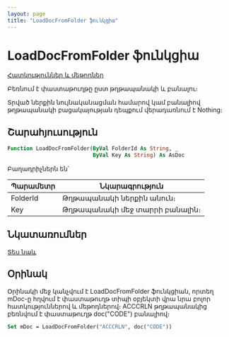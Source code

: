 ```yaml
---
layout: page
title: "LoadDocFromFolder ֆունկցիա"
---
```


# LoadDocFromFolder ֆունկցիա
[Հատկություններ և մեթոդներ](../../Asdoc.md)

Բեռնում է փաստաթուղթը ըստ թղթապանակի և բանալու։

Տրված ներքին նույնականացման համարով կամ բանալիով թղթապանակի բացակայության դեպքում վերադառնում է Nothing։

## Շարահյուսություն

``` vb
Function LoadDocFromFolder(ByVal FolderId As String, _
                           ByVal Key As String) As AsDoc
```

Բաղադրիչներն են՝

| Պարամետր | Նկարագրություն |
|--|--|
| FolderId | Թղթապանակի ներքին անուն։ |
| Key | Թղթապանակի մեջ տարրի բանալին։ |

## Նկատառումներ

[Տես նաև](../../../constructors.html)

## Օրինակ 

Օրինակի մեջ կանչվում է LoadDocFromFolder ֆունկցիան, որտեղ mDoc-ը հղվում է փաստաթուղթ տիպի օբյեկտի վրա նրա բոլոր հատկություններով և մեթոդներով։
ACCCRLN թղթապանակից բեռնվում է փաստաթուղթ doc("CODE") բանալիով։

``` vb
Set mDoc = LoadDocFromFolder("ACCCRLN", doc("CODE"))
```
